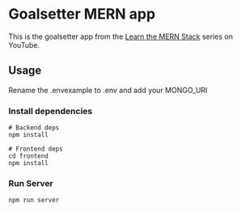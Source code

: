 # Goalsetter MERN app

This is the goalsetter app from the [Learn the MERN Stack](https://www.youtube.com/watch?v=-0exw-9YJBo) series on YouTube.

## Usage

Rename the .envexample to .env and add your MONGO_URI

### Install dependencies

```
# Backend deps
npm install

# Frontend deps
cd frontend
npm install
```

### Run Server

```
npm run server
```

